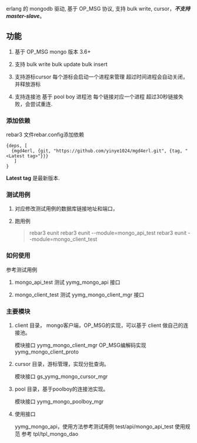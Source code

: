 erlang 的 mongodb 驱动, 基于 OP_MSG 协议, 支持 bulk write, cursor，***不支持master-slave***。

## 功能

1. 基于 OP_MSG  mongo 版本 3.6+

2. 支持 bulk write
    bulk update
    bulk insert

3. 支持游标cursor
   每个游标会启动一个进程来管理
   超过时间进程会自动关闭，并释放游标

4. 支持连接池
   基于 pool boy 进程池
   每个链接对应一个进程
   超过30秒链接失败，会尝试重连.

### 添加依赖

rebar3 文件rebar.config添加依赖

    {deps, [
      {mgd4erl, {git, "https://github.com/yinye1024/mgd4erl.git", {tag, "<Latest tag>"}}}
       ]
    }

 __Latest tag__ 是最新版本.

### 测试用例

1. 对应修改测试用例的数据库链接地址和端口，
2. 跑用例

    > rebar3 eunit
    > rebar3 eunit --module=mongo_api_test
    > rebar3 eunit --module=mongo_client_test

### 如何使用

参考测试用例

1. mongo_api_test
    测试 yymg_mongo_api 接口 

2. mongo_client_test
    测试 yymg_mongo_client_mgr 接口

### 主要模块

1. client 目录， mongo客户端，OP_MSG的实现，可以基于 client 做自己的连接池。
   
   模块接口 yymg_mongo_client_mgr OP_MSG编解码实现 yymg_mongo_client_proto
   
   

2. cursor 目录，游标管理，实现分批查询。
   
   模块接口 gs_yymg_mongo_cursor_mgr   
   

3. pool 目录，基于poolboy的连接池实现。
   
   模块接口 yymg_mongo_poolboy_mgr  
   

4. 使用接口
   
   yymg_mongo_api，使用方法参考测试用例 test/api/mongo_api_test
   使用规范 参考 tpl/tpl_mongo_dao
   
   
   
